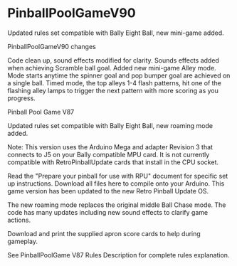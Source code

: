 # PinballPoolGameV90
Updated rules set compatible with Bally Eight Ball, new mini-game added.

PinballPoolGameV90 changes

Code clean up, sound effects modified for clarity.  Sounds effects added when achieving Scramble ball goal.
Added new mini-game Alley mode.  Mode starts anytime the spinner goal and pop bumper goal are achieved on a single ball.  Timed mode, the top alleys 1-4 flash patterns, hit one of the flashing alley lamps to trigger the next pattern with more scoring as you progress.

Pinball Pool Game V87

Updated rules set compatible with Bally Eight Ball, new roaming mode added.

Note: This version uses the Arduino Mega and adapter Revision 3 that connects to J5 on your Bally compatible MPU card. It is not currently compatible with RetroPinballUpdate cards that install in the CPU socket.

Read the "Prepare your pinball for use with RPU" document for specific set up instructions. Download all files here to compile onto your Arduino. 
This game version has been updated to the new Retro Pinball Update OS.

The new roaming mode replaces the original middle Ball Chase mode.  The code has many  updates including new sound effects to clarify
game actions.

Download and print the supplied apron score cards to help during gameplay.

See PinballPoolGame V87 Rules Description for complete rules explanation.
